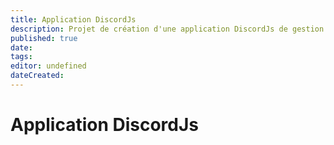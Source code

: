 ```yaml
---
title: Application DiscordJs
description: Projet de création d'une application DiscordJs de gestion d'évènements
published: true
date: 
tags: 
editor: undefined
dateCreated: 
---
```


# Application DiscordJs
